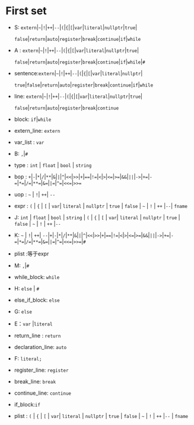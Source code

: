 # First set


- S: `extern`|`~`|`!`|`++`|`--`|`(`|`{`|`[`|`var`|`literal`|`nullptr`|`true`|

  `false`|`return`|`auto`|`register`|`break`|`continue`|`if`|`while`

- A : `extern`|`~`|`!`|`++`|`--`|`(`|`{`|`[`|`var`|`literal`|`nullptr`|`true`|

  `false`|`return`|`auto`|`register`|`break`|`continue`|`if`|`while`|`#`

- sentence:`extern`|`~`|`!`|`++`|`--`|`(`|`{`|`[`|`var`|`literal`|`nullptr`|

  `true`|`false`|`return`|`auto`|`register`|`break`|`continue`|`if`|`while`

- line: `extern`|`~`|`!`|`++`|`--`|`(`|`{`|`[`|`var`|`literal`|`nullptr`|`true`|

  `false`|`return`|`auto`|`register`|`break`|`continue`

- block: `if`|`while`

- extern_line: `extern`

- var_list : `var`

- B: `,`|`#`

- type : `int` | `float` | `bool` | `string`

- bop : `+`|`-`|`*`|`/`|`**`|`&`|`|`|`^`|`<<`|`>>`|`+`|`==`|`!=`|`<`|`>`|`<=`|`>=`|`&&`|`||`|`->`|`+=`|`-=`|`*=`|`/=`|`**=`|`&=`|`|=`|`^=`|`<<=`|`>>=`

- uop : `~` | `!`| `++`| `--`

- expr : `(` | `{` | `[` | `var`| `literal` | `nullptr` | `true` | `false` | `~` | `!` | `++` |`--`| `fname`

- J:  `int` | `float` | `bool` | `string` | `(` | `{` | `[` | `var`| `literal` | `nullptr` | `true` | `false` | `~` | `!` | `++` |`--`

- K: `~` | `!`| `++`| `--`|`+`|`-`|`*`|`/`|`**`|`&`|`|`|`^`|`<<`|`>>`|`+`|`==`|`!=`|`<`|`>`|`<=`|`>=`|`&&`|`||`|`->`|`+=`|`-=`|`*=`|`/=`|`**=`|`&=`|`|=`|`^=`|`<<=`|`>>=`|`#`

- plist :等于expr
- M: `,`|`#`

- while_block: `while`

- H: `else` | `#`

- else_if_block: `else` 

- G: `else` 

- E：`var` |`literal`

- return_line : `return`

- declaration_line: `auto`

- F: `literal;`

- register_line: `register`

- break_line: `break`

- continue_line: `continue`

- if_block:`if`

- plist : `(` | `{` | `[` | `var`| `literal` | `nullptr` | `true` | `false` | `~` | `!` | `++` |`--` | `fname`
